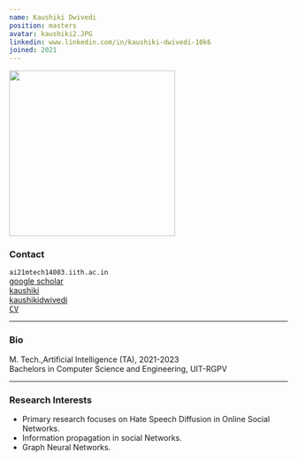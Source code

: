 ```yaml
---
name: Kaushiki Dwivedi
position: masters
avatar: kaushiki2.JPG
linkedin: www.linkedin.com/in/kaushiki-dwivedi-10k6
joined: 2021
---
```


<img width="300" src="{{site.baseurl}}/images/people/{{page.avatar}}" data-action="zoom">

### Contact

<i class="fa fa-envelope-o"></i>  `ai21mtech14003.iith.ac.in`<br>
<i class="fa fa-bar-chart"></i> [google scholar](https://scholar.google.com/citations?user=gE8MOhwAAAAJ&hl=en ) <br>
<a href="https://github.com/Kaushiki111111" target=_blank><i class="fa fa-github"></i> kaushiki</a><br>
<a href="https://www.linkedin.com/in/kaushiki-dwivedi-10k6/"><i class="fa fa-linkedin" target=_blank></i> kaushikidwivedi</a><br>
<a href="https://drive.google.com/file/d/11bMVyGo6kSi-VP50bR-zIALEEiRTskT8" target="_blank"><samp>CV</samp></a><br>
<hr>

### Bio
M. Tech.,Artificial Intelligence  (TA), 2021-2023<br>
Bachelors in Computer Science and Engineering, UIT-RGPV <br>
<hr>

### Research Interests
<p style="text-align:justify">

* Primary research focuses on Hate Speech Diffusion in Online Social Networks.<br>
* Information propagation in social Networks.<br>
* Graph Neural Networks.
</p> 

<!--### Publications

Ilenna Jones and Konrad Kording, [“Do Biological Constraints Impair Dendritic Computation?”](https://www.sciencedirect.com/science/article/pii/S0306452221003900). Neuroscience, May 2022.

Ilenna Jones and Konrad Kording, [“Might a Single Neuron Solve Interesting Machine Learning Problems Through Successive Computations on Its Dendritic Tree?”](https://direct.mit.edu/neco/article/33/6/1554/100576/Might-a-Single-Neuron-Solve-Interesting-Machine). Neural Computation, May 2021. (Previously entitled: [“Can single neurons solve MNIST? The computational power of biological dendritic trees”](https://arxiv.org/abs/2009.01269) in ArXiv
2020.)

Roozbeh Farhoodi, Kashayar Filom, Ilenna Jones, and Konrad Kording. [“On functions computed on trees”](https://www.mitpressjournals.org/doi/full/10.1162/neco_a_01231). Neural Computation. September 2019

Ilenna Jones, and Konrad Kording. [“Quantifying the role of neurons for behavior is a mediation question”](https://www.cambridge.org/core/journals/behavioral-and-brain-sciences/article/quantifying-the-role-of-neurons-for-behavior-is-a-mediation-question/E3E3CBD9AD04A991FD05B8ADA45EDBC5). Cambridge University Press. November 2019. (A commentary in response to ["Is Coding a Relevant Metaphor for the Brain?"](https://www.cambridge.org/core/journals/behavioral-and-brain-sciences/article/is-coding-a-relevant-metaphor-for-the-brain/D578626E4888193FFFAE5B6E2C37E052) by Romain Brette, 2018)

-->